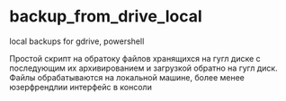 # backup_from_drive_local
local backups for gdrive, powershell

Простой скрипт на обратоку файлов хранящихся на гугл диске с последующим их архивированием и загрузкой обратно на гугл диск.
Файлы обрабатываются на локальной машине, более менее юзерфрендлии интерфейс в консоли
